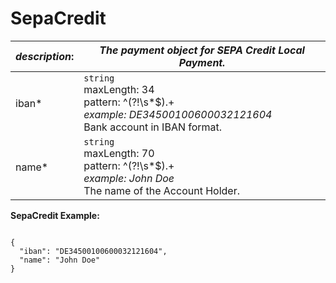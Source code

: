 
# SepaCredit

| *description*: | *The payment object for SEPA Credit Local Payment.*| 
|----|----|
| iban* |  ``` string ``` <br/> maxLength: 34  <br/> pattern: ^(?!\s*$).+  <br/> *example: DE34500100600032121604*  <br/> Bank account in IBAN format.|
| name* |  ``` string ```   <br/> maxLength: 70  <br/> pattern: ^(?!\s*$).+  <br/> *example: John Doe*  <br/> The name of the Account Holder.|  


**SepaCredit Example:**

```{r}

{
  "iban": "DE34500100600032121604",
  "name": "John Doe"
}
```




  





